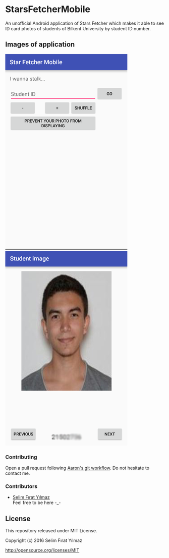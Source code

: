 # StarsFetcherMobile
An unofficial Android application of Stars Fetcher which makes it able to see ID card photos of students of Bilkent University by student ID number.


## Images of application
![Main Activity](assets/MainActivity.png?raw=true "Main Activity")
![Image Activity](assets/ImageActivity.png?raw=true "Image Activity")


### Contributing
Open a pull request following [Aaron's git workflow](https://github.com/asmeurer/git-workflow). Do not hesitate to contact me.


### Contributors
* [Selim Fırat Yılmaz](https://github.com/mrsfy)<br />
Feel free to be here -_-

## License
This repository released under MIT License.

Copyright (c) 2016 Selim Fırat Yılmaz

http://opensource.org/licenses/MIT
